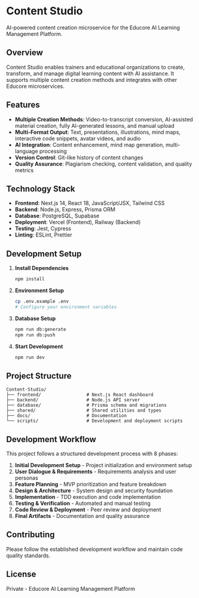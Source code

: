 # Content Studio

AI-powered content creation microservice for the Educore AI Learning Management Platform.

## Overview

Content Studio enables trainers and educational organizations to create, transform, and manage digital learning content with AI assistance. It supports multiple content creation methods and integrates with other Educore microservices.

## Features

- **Multiple Creation Methods**: Video-to-transcript conversion, AI-assisted material creation, fully AI-generated lessons, and manual upload
- **Multi-Format Output**: Text, presentations, illustrations, mind maps, interactive code snippets, avatar videos, and audio
- **AI Integration**: Content enhancement, mind map generation, multi-language processing
- **Version Control**: Git-like history of content changes
- **Quality Assurance**: Plagiarism checking, content validation, and quality metrics

## Technology Stack

- **Frontend**: Next.js 14, React 18, JavaScript/JSX, Tailwind CSS
- **Backend**: Node.js, Express, Prisma ORM
- **Database**: PostgreSQL, Supabase
- **Deployment**: Vercel (Frontend), Railway (Backend)
- **Testing**: Jest, Cypress
- **Linting**: ESLint, Prettier

## Development Setup

1. **Install Dependencies**
   ```bash
   npm install
   ```

2. **Environment Setup**
   ```bash
   cp .env.example .env
   # Configure your environment variables
   ```

3. **Database Setup**
   ```bash
   npm run db:generate
   npm run db:push
   ```

4. **Start Development**
   ```bash
   npm run dev
   ```

## Project Structure

```
Content-Studio/
├── frontend/                 # Next.js React dashboard
├── backend/                  # Node.js API server
├── database/                 # Prisma schema and migrations
├── shared/                   # Shared utilities and types
├── docs/                     # Documentation
└── scripts/                  # Development and deployment scripts
```

## Development Workflow

This project follows a structured development process with 8 phases:

1. **Initial Development Setup** - Project initialization and environment setup
2. **User Dialogue & Requirements** - Requirements analysis and user personas
3. **Feature Planning** - MVP prioritization and feature breakdown
4. **Design & Architecture** - System design and security foundation
5. **Implementation** - TDD execution and code implementation
6. **Testing & Verification** - Automated and manual testing
7. **Code Review & Deployment** - Peer review and deployment
8. **Final Artifacts** - Documentation and quality assurance

## Contributing

Please follow the established development workflow and maintain code quality standards.

## License

Private - Educore AI Learning Management Platform
